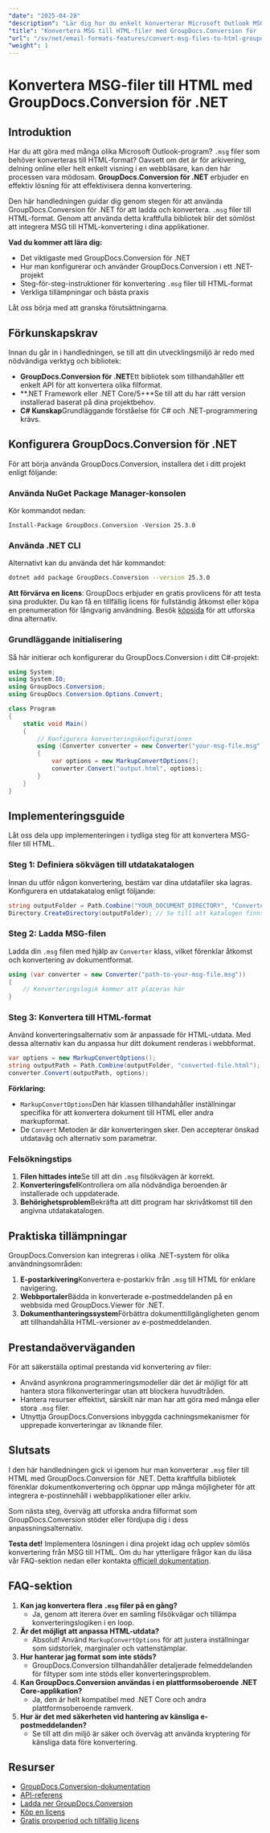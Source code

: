 ```yaml
---
"date": "2025-04-28"
"description": "Lär dig hur du enkelt konverterar Microsoft Outlook MSG-filer till HTML med GroupDocs.Conversion för .NET. Följ den här steg-för-steg-guiden och integrera sömlös konvertering i dina applikationer."
"title": "Konvertera MSG till HTML-filer med GroupDocs.Conversion för .NET – en steg-för-steg-guide"
"url": "/sv/net/email-formats-features/convert-msg-files-to-html-groupdocs-conversion-dotnet/"
"weight": 1
---
```


# Konvertera MSG-filer till HTML med GroupDocs.Conversion för .NET

## Introduktion

Har du att göra med många olika Microsoft Outlook-program? `.msg` filer som behöver konverteras till HTML-format? Oavsett om det är för arkivering, delning online eller helt enkelt visning i en webbläsare, kan den här processen vara mödosam. **GroupDocs.Conversion för .NET** erbjuder en effektiv lösning för att effektivisera denna konvertering.

Den här handledningen guidar dig genom stegen för att använda GroupDocs.Conversion för .NET för att ladda och konvertera. `.msg` filer till HTML-format. Genom att använda detta kraftfulla bibliotek blir det sömlöst att integrera MSG till HTML-konvertering i dina applikationer.

**Vad du kommer att lära dig:**
- Det viktigaste med GroupDocs.Conversion för .NET
- Hur man konfigurerar och använder GroupDocs.Conversion i ett .NET-projekt
- Steg-för-steg-instruktioner för konvertering `.msg` filer till HTML-format
- Verkliga tillämpningar och bästa praxis

Låt oss börja med att granska förutsättningarna.

## Förkunskapskrav

Innan du går in i handledningen, se till att din utvecklingsmiljö är redo med nödvändiga verktyg och bibliotek:

- **GroupDocs.Conversion för .NET**Ett bibliotek som tillhandahåller ett enkelt API för att konvertera olika filformat.
- **.NET Framework eller .NET Core/5+**Se till att du har rätt version installerad baserat på dina projektbehov.
- **C# Kunskap**Grundläggande förståelse för C# och .NET-programmering krävs.

## Konfigurera GroupDocs.Conversion för .NET

För att börja använda GroupDocs.Conversion, installera det i ditt projekt enligt följande:

### Använda NuGet Package Manager-konsolen

Kör kommandot nedan:
```shell
Install-Package GroupDocs.Conversion -Version 25.3.0
```

### Använda .NET CLI

Alternativt kan du använda det här kommandot:
```bash
dotnet add package GroupDocs.Conversion --version 25.3.0
```

**Att förvärva en licens**: 
GroupDocs erbjuder en gratis provlicens för att testa sina produkter. Du kan få en tillfällig licens för fullständig åtkomst eller köpa en prenumeration för långvarig användning. Besök [köpsida](https://purchase.groupdocs.com/buy) för att utforska dina alternativ.

### Grundläggande initialisering

Så här initierar och konfigurerar du GroupDocs.Conversion i ditt C#-projekt:
```csharp
using System;
using System.IO;
using GroupDocs.Conversion;
using GroupDocs.Conversion.Options.Convert;

class Program
{
    static void Main()
    {
        // Konfigurera konverteringskonfigurationen
        using (Converter converter = new Converter("your-msg-file.msg"))
        {
            var options = new MarkupConvertOptions();
            converter.Convert("output.html", options);
        }
    }
}
```

## Implementeringsguide

Låt oss dela upp implementeringen i tydliga steg för att konvertera MSG-filer till HTML.

### Steg 1: Definiera sökvägen till utdatakatalogen

Innan du utför någon konvertering, bestäm var dina utdatafiler ska lagras. Konfigurera en utdatakatalog enligt följande:
```csharp
string outputFolder = Path.Combine("YOUR_DOCUMENT_DIRECTORY", "ConvertedHTML");
Directory.CreateDirectory(outputFolder); // Se till att katalogen finns
```

### Steg 2: Ladda MSG-filen

Ladda din `.msg` filen med hjälp av `Converter` klass, vilket förenklar åtkomst och konvertering av dokumentformat.
```csharp
using (var converter = new Converter("path-to-your-msg-file.msg"))
{
    // Konverteringslogik kommer att placeras här
}
```

### Steg 3: Konvertera till HTML-format

Använd konverteringsalternativ som är anpassade för HTML-utdata. Med dessa alternativ kan du anpassa hur ditt dokument renderas i webbformat.
```csharp
var options = new MarkupConvertOptions();
string outputPath = Path.Combine(outputFolder, "converted-file.html");
converter.Convert(outputPath, options);
```

**Förklaring:**
- `MarkupConvertOptions`Den här klassen tillhandahåller inställningar specifika för att konvertera dokument till HTML eller andra markupformat.
- De `Convert` Metoden är där konverteringen sker. Den accepterar önskad utdataväg och alternativ som parametrar.

### Felsökningstips
1. **Filen hittades inte**Se till att din `.msg` filsökvägen är korrekt.
2. **Konverteringsfel**Kontrollera om alla nödvändiga beroenden är installerade och uppdaterade.
3. **Behörighetsproblem**Bekräfta att ditt program har skrivåtkomst till den angivna utdatakatalogen.

## Praktiska tillämpningar

GroupDocs.Conversion kan integreras i olika .NET-system för olika användningsområden:
1. **E-postarkivering**Konvertera e-postarkiv från `.msg` till HTML för enklare navigering.
2. **Webbportaler**Bädda in konverterade e-postmeddelanden på en webbsida med GroupDocs.Viewer för .NET.
3. **Dokumenthanteringssystem**Förbättra dokumenttillgängligheten genom att tillhandahålla HTML-versioner av e-postmeddelanden.

## Prestandaöverväganden

För att säkerställa optimal prestanda vid konvertering av filer:
- Använd asynkrona programmeringsmodeller där det är möjligt för att hantera stora filkonverteringar utan att blockera huvudtråden.
- Hantera resurser effektivt, särskilt när man har att göra med många eller stora `.msg` filer.
- Utnyttja GroupDocs.Conversions inbyggda cachningsmekanismer för upprepade konverteringar av liknande filer.

## Slutsats

I den här handledningen gick vi igenom hur man konverterar `.msg` filer till HTML med GroupDocs.Conversion för .NET. Detta kraftfulla bibliotek förenklar dokumentkonvertering och öppnar upp många möjligheter för att integrera e-postinnehåll i webbapplikationer eller arkiv.

Som nästa steg, överväg att utforska andra filformat som GroupDocs.Conversion stöder eller fördjupa dig i dess anpassningsalternativ.

**Testa det!**
Implementera lösningen i dina projekt idag och upplev sömlös konvertering från MSG till HTML. Om du har ytterligare frågor kan du läsa vår FAQ-sektion nedan eller kontakta [officiell dokumentation](https://docs.groupdocs.com/conversion/net/).

## FAQ-sektion
1. **Kan jag konvertera flera `.msg` filer på en gång?**
   - Ja, genom att iterera över en samling filsökvägar och tillämpa konverteringslogiken i en loop.
2. **Är det möjligt att anpassa HTML-utdata?**
   - Absolut! Använd `MarkupConvertOptions` för att justera inställningar som sidstorlek, marginaler och vattenstämplar.
3. **Hur hanterar jag format som inte stöds?**
   - GroupDocs.Conversion tillhandahåller detaljerade felmeddelanden för filtyper som inte stöds eller konverteringsproblem.
4. **Kan GroupDocs.Conversion användas i en plattformsoberoende .NET Core-applikation?**
   - Ja, den är helt kompatibel med .NET Core och andra plattformsoberoende ramverk.
5. **Hur är det med säkerheten vid hantering av känsliga e-postmeddelanden?**
   - Se till att din miljö är säker och överväg att använda kryptering för känsliga data före konvertering.

## Resurser
- [GroupDocs.Conversion-dokumentation](https://docs.groupdocs.com/conversion/net/)
- [API-referens](https://reference.groupdocs.com/conversion/net/)
- [Ladda ner GroupDocs.Conversion](https://releases.groupdocs.com/conversion/net/)
- [Köp en licens](https://purchase.groupdocs.com/buy)
- [Gratis provperiod och tillfällig licens](https://releases.groupdocs.com/conversion/net/)